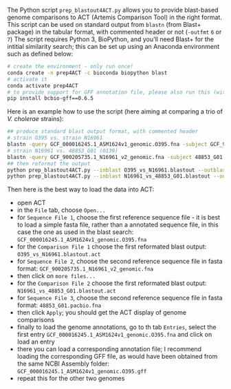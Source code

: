 The Python script `prep_blastout4ACT.py` allows you to provide blast-based genome comparisons to ACT (Artemis Comparison Tool) in the right format.
This script can be used on standard output from `blastn` (from Blast+ package) in the tabular format, with commented header or not (`-outfmt` `6` or `7`)
The script requires Python 3, BioPython, and you'll need Blast+ for the intitial similarity search; this can be set up using an Anaconda environment such as defined below:

```sh
# create the environment - only run once!
conda create -n prep4ACT -c bioconda biopython blast
# activate it
conda activate prep4ACT
# to provide support for GFF annotation file, please also run this (within the activated Conda envrionment)
pip install bcbio-gff==0.6.5
```
Here is an example how to use the script (here aiming at comparing a trio of _V. cholerae_ strains):
```sh
## produce standard blast output format, with commented header
# strain O395 vs. strain N16961
blastn -query GCF_000016245.1_ASM1624v1_genomic.O395.fna -subject GCF_900205735.1_N16961_v2_genomic.fna -evalue 1e-05 -outfmt 7 > O395_vs_N16961.blastout
# strain N16961 vs. 48853_G01 (O139)
blastn -query GCF_900205735.1_N16961_v2_genomic.fna -subject 48853_G01.pacbio.fna -evalue 1e-05 -outfmt 7 > N16961_vs_48853_G01.blastout
## then reformat the output
python prep_blastout4ACT.py --inblast O395_vs_N16961.blastout --outblast O395_vs_N16961.blastout.act --queryref=GCF_000016245.1_ASM1624v1_genomic.O395.gbff --subjectref=GCF_900205735.1_N16961_v2_genomic.gbff
python prep_blastout4ACT.py --inblast N16961_vs_48853_G01.blastout --outblast N16961_vs_48853_G01.blastout.act --queryref=GCF_900205735.1_N16961_v2_genomic.fna --subjectref=48853_G01.pacbio.fna
```

Then here is the best way to load the data into ACT:
- open ACT
- in the `File` tab, choose `Open...`
- for `Sequence File 1`, choose the first reference sequence file - it is best to load a simple fasta file, rather than a annotated sequence file, in this case the one as used in the blast search: `GCF_000016245.1_ASM1624v1_genomic.O395.fna`
- for the `Comparison File 1` choose the first reformated blast output: `O395_vs_N16961.blastout.act`
- for `Sequence File 2`, choose the second reference sequence file in fasta format: `GCF_900205735.1_N16961_v2_genomic.fna`
- then click on `more files...`
- for the `Comparison File 2` choose the first reformated blast output: `N16961_vs_48853_G01.blastout.act`
- for `Sequence File 3`, choose the second reference sequence file in fasta format: `48853_G01.pacbio.fna`
- then click `Apply`; you should get the ACT display of genome comparisons
- finally to load the genome annotations, go to th tab `Entries`, select the first entry `GCF_000016245.1_ASM1624v1_genomic.O395.fna` and click on load an entry
- there you can load a corresponding annotation file; I recommend loading the corresponding GFF file, as would have been obtained from the same NCBI Assembly folder: `GCF_000016245.1_ASM1624v1_genomic.O395.gff`
- repeat this for the other two genomes
